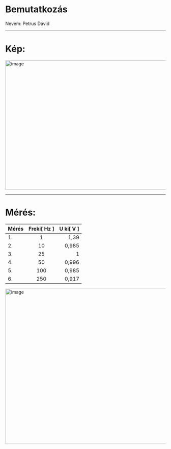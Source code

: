 # Bemutatkozás
Nevem: Petrus Dávid

---

# Kép:

<img width="749" height="406" alt="image" src="https://github.com/user-attachments/assets/9f80aa3d-41d9-437b-8535-9041c0c965b8" />

---

# Mérés:

| Mérés       | Freki[ Hz ] | U ki[ V ]     |
| :---        |    :----:   |          ---: |
| 1.          | 1           | 1,39          |
| 2.          | 10          | 0,985         |
| 3.          | 25          | 1             |
| 4.          | 50          | 0,996         |
| 5.          | 100         | 0,985         |
| 6.          | 250         | 0,917         |

<img width="969" height="487" alt="image" src="https://github.com/user-attachments/assets/87ab2d78-6002-4f47-8321-09159dc22a73" />




